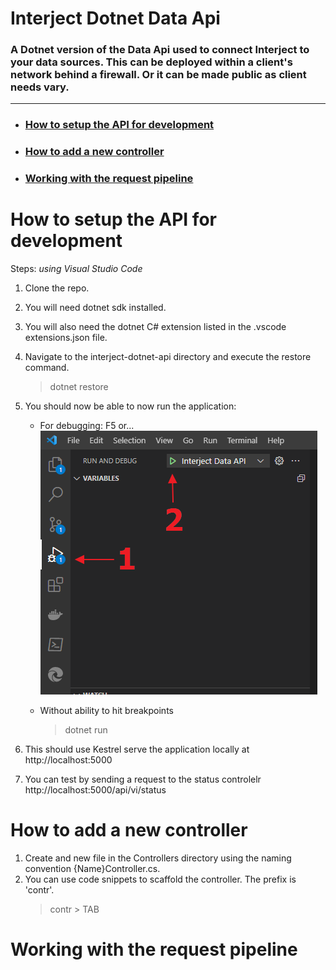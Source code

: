 # Interject Dotnet Data Api

### A Dotnet version of the Data Api used to connect Interject to your data sources. This can be deployed within a client's network behind a firewall. Or it can be made public as client needs vary.

---

- ### **[How to setup the API for development](#setup-for-dev)**
- ### **[How to add a new controller](#new-controller)**
- ### **[Working with the request pipeline](#request-pipeline)**

# <a name="setup-for-dev">How to setup the API for development</a>

Steps: _using Visual Studio Code_

1. Clone the repo.
2. You will need dotnet sdk installed.
3. You will also need the dotnet C# extension listed in the .vscode extensions.json file.
4. Navigate to the interject-dotnet-api directory and execute the restore command.
   > dotnet restore
5. You should now be able to now run the application:

   - For debugging: F5 or...
     <img src="./ReadmeSrc/VSCodeDebug.png">

   - Without ability to hit breakpoints
     > dotnet run

6. This should use Kestrel serve the application locally at http://localhost:5000
7. You can test by sending a request to the status controlelr http://localhost:5000/api/vi/status

# <a name="new-controller">How to add a new controller</a>

1. Create and new file in the Controllers directory using the naming convention {Name}Controller.cs.
2. You can use code snippets to scaffold the controller. The prefix is 'contr'.
   > contr > TAB

# <a name="request-pipeline">Working with the request pipeline</a>
